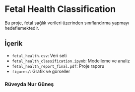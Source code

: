# Fetal Health Classification

Bu proje, fetal sağlık verileri üzerinden sınıflandırma yapmayı hedeflemektedir.

## İçerik
- `fetal_health.csv`: Veri seti
- `fetal_health_classification.ipynb`: Modelleme ve analiz
- `fetal_health_report_final.pdf`: Proje raporu
- `figures/`: Grafik ve görseller

### Rüveyda Nur Güneş
